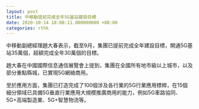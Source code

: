 ```yaml
---
layout: post
title: 中移動提前完成全年5G基站建設目標
date: 2020-10-14 18:08:11.000000000 +08:00
categories: rthk
---
```


中移動副總經理趙大春表示，截至9月，集團已提前完成全年建設目標，開通5G基站35萬個，超額完成全年30萬個的目標。

趙大春在中國國際信息通信展覽會上提到，集團在全國所有地市級以上城市，以及部分重點縣城，已實現5G網絡商用。

至於應用方面，集團已打造完成了100個涉及各行業的5G行業應用標桿，在15個細分領域已具備5G垂直行業應用大規模推廣商用的能力，例如5G車路協同、5G+高端製造業、5G+智慧物流等。

